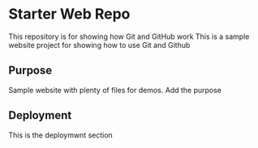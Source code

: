 # Starter Web Repo

This repository is for showing how Git and GitHub work
This is a sample website project for showing how to use Git and Github
## Purpose

Sample website with plenty of files for demos.
Add the purpose

## Deployment
This is the deploymwnt section